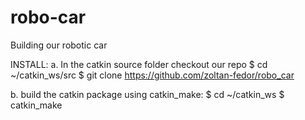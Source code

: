 # robo-car
Building our robotic car

INSTALL:
a. In the catkin source folder checkout our repo
$ cd ~/catkin_ws/src
$ git clone https://github.com/zoltan-fedor/robo_car

b. build the catkin package using catkin_make:
$ cd ~/catkin_ws
$ catkin_make
